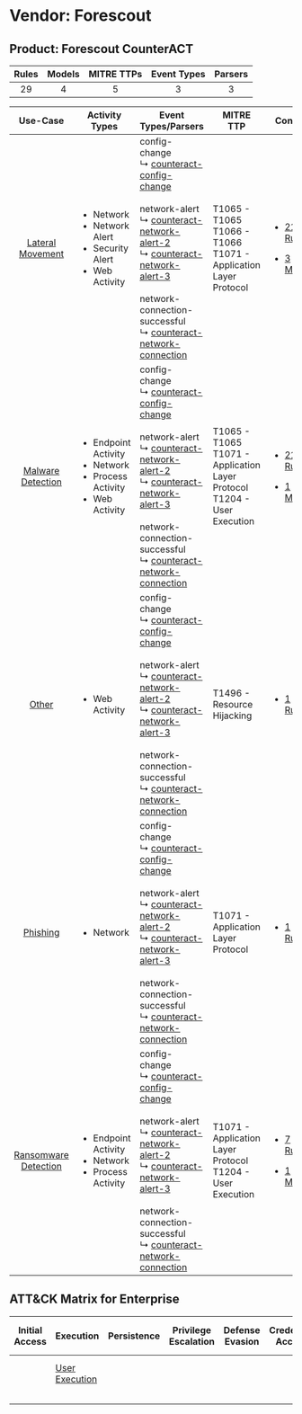 Vendor: Forescout
=================
Product: Forescout CounterACT
-----------------------------
| Rules | Models | MITRE TTPs | Event Types | Parsers |
|:-----:|:------:|:----------:|:-----------:|:-------:|
|  29   |   4    |     5      |      3      |    3    |

|                               Use-Case                               | Activity Types                                                                                    | Event Types/Parsers                                                                                                                                                                                                                                                                                                                                                                                                                              | MITRE TTP                                                                         | Content                                                                                                                        |
|:--------------------------------------------------------------------:| ------------------------------------------------------------------------------------------------- | ------------------------------------------------------------------------------------------------------------------------------------------------------------------------------------------------------------------------------------------------------------------------------------------------------------------------------------------------------------------------------------------------------------------------------------------------ | --------------------------------------------------------------------------------- | ------------------------------------------------------------------------------------------------------------------------------ |
|     [Lateral Movement](../../../UseCases/uc_lateral_movement.md)     | <ul><li>Network</li><li>Network Alert</li><li>Security Alert</li><li>Web Activity</li></ul>       |  config-change<br> ↳ [counteract-config-change](Parsers/parserContent_counteract-config-change.md)<br><br> network-alert<br> ↳ [counteract-network-alert-2](Parsers/parserContent_counteract-network-alert-2.md)<br> ↳ [counteract-network-alert-3](Parsers/parserContent_counteract-network-alert-3.md)<br><br> network-connection-successful<br> ↳ [counteract-network-connection](Parsers/parserContent_counteract-network-connection.md)<br> | T1065 - T1065<br>T1066 - T1066<br>T1071 - Application Layer Protocol<br>          | [<ul><li>21 Rules</li></ul><ul><li>3 Models</li></ul>](Rules_Models/r_m_forescout_forescout_counteract_Lateral_Movement.md)    |
|    [Malware Detection](../../../UseCases/uc_malware_detection.md)    | <ul><li>Endpoint Activity</li><li>Network</li><li>Process Activity</li><li>Web Activity</li></ul> |  config-change<br> ↳ [counteract-config-change](Parsers/parserContent_counteract-config-change.md)<br><br> network-alert<br> ↳ [counteract-network-alert-2](Parsers/parserContent_counteract-network-alert-2.md)<br> ↳ [counteract-network-alert-3](Parsers/parserContent_counteract-network-alert-3.md)<br><br> network-connection-successful<br> ↳ [counteract-network-connection](Parsers/parserContent_counteract-network-connection.md)<br> | T1065 - T1065<br>T1071 - Application Layer Protocol<br>T1204 - User Execution<br> | [<ul><li>21 Rules</li></ul><ul><li>1 Models</li></ul>](Rules_Models/r_m_forescout_forescout_counteract_Malware_Detection.md)   |
|                [Other](../../../UseCases/uc_other.md)                | <ul><li>Web Activity</li></ul>                                                                    |  config-change<br> ↳ [counteract-config-change](Parsers/parserContent_counteract-config-change.md)<br><br> network-alert<br> ↳ [counteract-network-alert-2](Parsers/parserContent_counteract-network-alert-2.md)<br> ↳ [counteract-network-alert-3](Parsers/parserContent_counteract-network-alert-3.md)<br><br> network-connection-successful<br> ↳ [counteract-network-connection](Parsers/parserContent_counteract-network-connection.md)<br> | T1496 - Resource Hijacking<br>                                                    | [<ul><li>1 Rules</li></ul>](Rules_Models/r_m_forescout_forescout_counteract_Other.md)                                          |
|             [Phishing](../../../UseCases/uc_phishing.md)             | <ul><li>Network</li></ul>                                                                         |  config-change<br> ↳ [counteract-config-change](Parsers/parserContent_counteract-config-change.md)<br><br> network-alert<br> ↳ [counteract-network-alert-2](Parsers/parserContent_counteract-network-alert-2.md)<br> ↳ [counteract-network-alert-3](Parsers/parserContent_counteract-network-alert-3.md)<br><br> network-connection-successful<br> ↳ [counteract-network-connection](Parsers/parserContent_counteract-network-connection.md)<br> | T1071 - Application Layer Protocol<br>                                            | [<ul><li>1 Rules</li></ul>](Rules_Models/r_m_forescout_forescout_counteract_Phishing.md)                                       |
| [Ransomware Detection](../../../UseCases/uc_ransomware_detection.md) | <ul><li>Endpoint Activity</li><li>Network</li><li>Process Activity</li></ul>                      |  config-change<br> ↳ [counteract-config-change](Parsers/parserContent_counteract-config-change.md)<br><br> network-alert<br> ↳ [counteract-network-alert-2](Parsers/parserContent_counteract-network-alert-2.md)<br> ↳ [counteract-network-alert-3](Parsers/parserContent_counteract-network-alert-3.md)<br><br> network-connection-successful<br> ↳ [counteract-network-connection](Parsers/parserContent_counteract-network-connection.md)<br> | T1071 - Application Layer Protocol<br>T1204 - User Execution<br>                  | [<ul><li>7 Rules</li></ul><ul><li>1 Models</li></ul>](Rules_Models/r_m_forescout_forescout_counteract_Ransomware_Detection.md) |

ATT&CK Matrix for Enterprise
----------------------------
| Initial Access | Execution                                                           | Persistence | Privilege Escalation | Defense Evasion | Credential Access | Discovery | Lateral Movement | Collection | Command and Control                                                             | Exfiltration | Impact                                                                  |
| -------------- | ------------------------------------------------------------------- | ----------- | -------------------- | --------------- | ----------------- | --------- | ---------------- | ---------- | ------------------------------------------------------------------------------- | ------------ | ----------------------------------------------------------------------- |
|                | [User Execution](https://attack.mitre.org/techniques/T1204)<br><br> |             |                      |                 |                   |           |                  |            | [Application Layer Protocol](https://attack.mitre.org/techniques/T1071)<br><br> |              | [Resource Hijacking](https://attack.mitre.org/techniques/T1496)<br><br> |